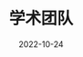 ---
title: 学术团队
date: 2022-10-24

type: landing

sections:
  - block: people
    content:
      title: 学术团队
      # Choose which groups/teams of users to display.
      #   Edit `user_groups` in each user's profile to add them to one or more of these groups.
      user_groups:
          - Principal Investigators
          - Researchers
          - Cooperator
          - Post-Doctor
          - Ph.D. Students
          - Master Students
          - Undergraduate
          - Administrative Assistant
          - Visitors
      sort_by: Params.role
      sort_ascending: true
    design:
      show_interests: false
      show_role: true
      show_social: true
---